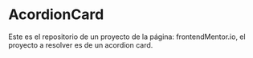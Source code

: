 # AcordionCard
Este es el repositorio de un proyecto de la página: frontendMentor.io, el proyecto a resolver es de un acordion card.
